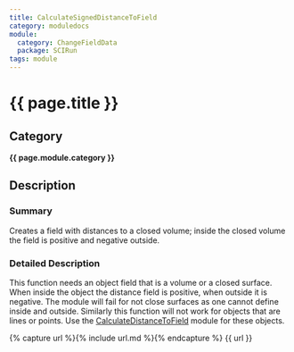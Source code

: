 ```yaml
---
title: CalculateSignedDistanceToField
category: moduledocs
module:
  category: ChangeFieldData
  package: SCIRun
tags: module
---
```


# {{ page.title }}

## Category

**{{ page.module.category }}**

## Description

### Summary

Creates a field with distances to a closed volume; inside the closed volume the field is positive and negative outside.

### Detailed Description

This function needs an object field that is a volume or a closed surface. When inside the object the distance field is positive, when outside it is negative. The module will fail for not close surfaces as one cannot define inside and outside. Similarly this function will not work for objects that are lines or points. Use the [CalculateDistanceToField](#CalculateDistanceToField) module for these objects.

{% capture url %}{% include url.md %}{% endcapture %}
{{ url }}
